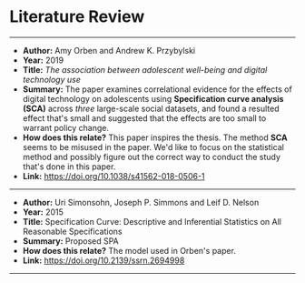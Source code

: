 # Literature Review

* * *

- **Author:** Amy Orben and Andrew K. Przybylski
- **Year:** 2019
- **Title:** *The association between adolescent well-being and digital technology use*
- **Summary:** The paper examines correlational evidence for the effects of digital technology on adolescents using **Specification curve analysis (SCA)** across *three* large-scale social datasets, and found a resulted effect that's small and suggested that the effects are too small to warrant policy change. 
- **How does this relate?** This paper inspires the thesis. The method **SCA** seems to be misused in the paper. We'd like to focus on the statistical method and possibly figure out the correct way to conduct the study that's done in this paper. 
- **Link:** https://doi.org/10.1038/s41562-018-0506-1

* * *

- **Author:** Uri Simonsohn, Joseph P. Simmons and Leif D. Nelson
- **Year:** 2015
- **Title:** Specification Curve: Descriptive and Inferential Statistics on All Reasonable Specifications
- **Summary:** Proposed SPA
- **How does this relate?** The model used in Orben's paper. 
- **Link:** https://doi.org/10.2139/ssrn.2694998

* * *

